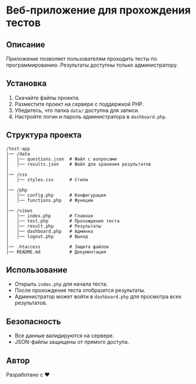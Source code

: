 # Веб-приложение для прохождения тестов

## Описание
Приложение позволяет пользователям проходить тесты по программированию. Результаты доступны только администратору.

## Установка
1. Скачайте файлы проекта.
2. Разместите проект на сервере с поддержкой PHP.
3. Убедитесь, что папка `data/` доступна для записи.
4. Настройте логин и пароль администратора в `dashboard.php`.

## Структура проекта
```
/test-app
│── /data
│   │── questions.json  # Файл с вопросами
│   │── results.json    # Файл для хранения результатов
│
│── /css
│   │── styles.css      # Стили
│
│── /php
│   │── config.php      # Конфигурация
│   │── functions.php   # Функции
│
│── /views
│   │── index.php       # Главная
│   │── test.php        # Прохождение теста
│   │── result.php      # Результаты
│   │── dashboard.php   # Админка
│   │── logout.php      # Выход
│
│── .htaccess           # Защита файлов
│── README.md           # Документация
```

## Использование
- Открыть `index.php` для начала теста.
- После прохождения теста отобразятся результаты.
- Администратор может войти в `dashboard.php` для просмотра всех результатов.

## Безопасность
- Все данные валидируются на сервере.
- JSON-файлы защищены от прямого доступа.

## Автор
Разработано с ❤️
